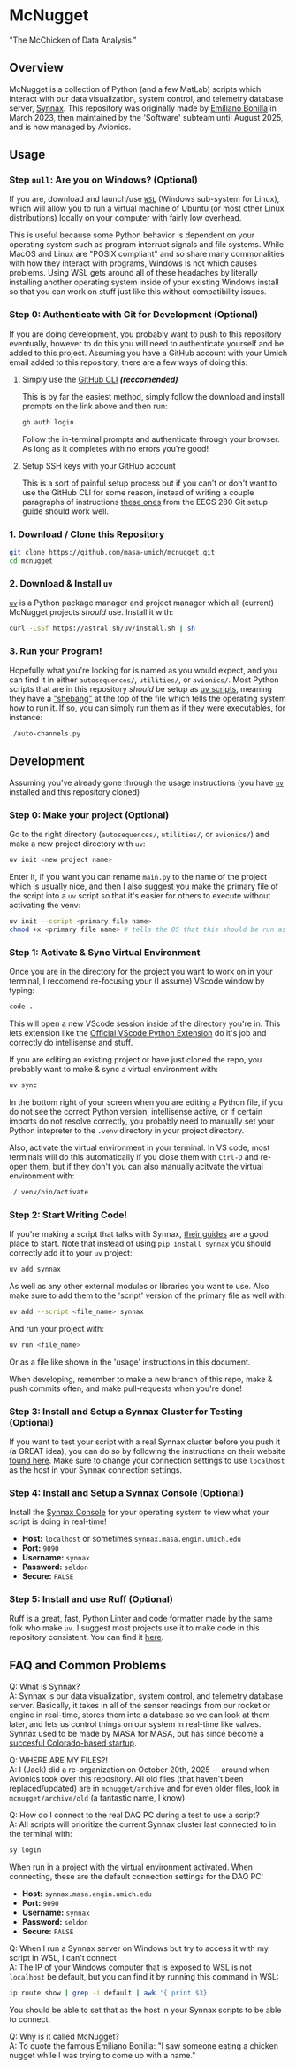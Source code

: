 # McNugget
"The McChicken of Data Analysis."

## Overview
McNugget is a collection of Python (and a few MatLab) scripts which interact with our data visualization, system control, and telemetry database server, [Synnax](https://www.synnaxlabs.com/). This repository was originally made by [Emiliano Bonilla](https://www.linkedin.com/in/emiliano-bonilla-8a0a95187/) in March 2023, then maintained by the 'Software' subteam until August 2025, and is now managed by Avionics.

## Usage
### Step `null`: Are you on Windows? (Optional)
If you are, download and launch/use [`WSL`](https://learn.microsoft.com/en-us/windows/wsl/install) (Windows sub-system for Linux), which will allow you to run a virtual machine of Ubuntu (or most other Linux distributions) locally on your computer with fairly low overhead. 

This is useful because some Python behavior is dependent on your operating system such as program interrupt signals and file systems. While MacOS and Linux are "POSIX compliant" and so share many commonalities with how they interact with programs, Windows is not which causes problems. Using WSL gets around all of these headaches by literally installing another operating system inside of your existing Windows install so that you can work on stuff just like this without compatibility issues.

### Step 0: Authenticate with Git for Development (Optional)
If you are doing development, you probably want to push to this repository eventually, however to do this you will need to authenticate yourself and be added to this project. Assuming you have a GitHub account with your Umich email added to this repository, there are a few ways of doing this:

1. Simply use the [GitHub CLI](https://cli.github.com/) ***(reccomended)***

    This is by far the easiest method, simply follow the download and install prompts on the link above and then run:
    ```sh
    gh auth login
    ```
    Follow the in-terminal prompts and authenticate through your browser. As long as it completes with no errors you're good!
2. Setup SSH keys with your GitHub account

    This is a sort of painful setup process but if you can't or don't want to use the GitHub CLI for some reason, instead of writing a couple paragraphs of instructions [these ones](https://eecs280staff.github.io/tutorials/setup_git.html#github-authentication) from the EECS 280 Git setup guide should work well.

### 1. Download / Clone this Repository
```sh
git clone https://github.com/masa-umich/mcnugget.git
cd mcnugget
```
### 2. Download & Install `uv`
[`uv`](https://docs.astral.sh/uv/) is a Python package manager and project manager which all (current) McNugget projects *should* use. Install it with:
```sh
curl -LsSf https://astral.sh/uv/install.sh | sh
```
### 3. Run your Program!
Hopefully what you're looking for is named as you would expect, and you can find it in either `autosequences/`, `utilities/`, or `avionics/`. Most Python scripts that are in this repository *should* be setup as [uv scripts](https://docs.astral.sh/uv/guides/scripts/), meaning they have a ["shebang"](https://en.wikipedia.org/wiki/Shebang_(Unix)) at the top of the file which tells the operating system how to run it. If so, you can simply run them as if they were executables, for instance:
```sh
./auto-channels.py
```

## Development
Assuming you've already gone through the usage instructions (you have [`uv`](https://docs.astral.sh/uv/) installed and this repository cloned)
### Step 0: Make your project (Optional)
Go to the right directory (`autosequences/`, `utilities/`, or `avionics/`) and make a new project directory with `uv`:
```sh
uv init <new project name>
```
Enter it, if you want you can rename `main.py` to the name of the project which is usually nice, and then I also suggest you make the primary file of the script into a `uv` script so that it's easier for others to execute without activating the venv:
```sh
uv init --script <primary file name>
chmod +x <primary file name> # tells the OS that this should be run as an executable
```
### Step 1: Activate & Sync Virtual Environment
Once you are in the directory for the project you want to work on in your terminal, I reccomend re-focusing your (I assume) VScode window by typing:
```sh
code .
```
This will open a new VScode session inside of the directory you're in. This lets extension like the [Official VScode Python Extension](https://marketplace.visualstudio.com/items?itemName=ms-python.python) do it's job and correctly do intellisense and stuff.

If you are editing an existing project or have just cloned the repo, you probably want to make & sync a virtual environment with:
```sh
uv sync
```

In the bottom right of your screen when you are editing a Python file, if you do not see the correct Python version, intellisense active, or if certain imports do not resolve correctly, you probably need to manually set your Python intepreter to the `.venv` directory in your project directory.

Also, activate the virtual environment in your terminal. In VS code, most terminals will do this automatically if you close them with `Ctrl-D` and re-open them, but if they don't you can also manually acitvate the virtual environment with:
```sh
./.venv/bin/activate
```

### Step 2: Start Writing Code!
If you're making a script that talks with Synnax, [their guides](https://docs.synnaxlabs.com/reference/python-client/get-started) are a good place to start. Note that instead of using `pip install synnax` you should correctly add it to your `uv` project:
```sh
uv add synnax
```
As well as any other external modules or libraries you want to use. Also make sure to add them to the 'script' version of the primary file as well with:
```sh
uv add --script <file_name> synnax
```
And run your project with:
```sh
uv run <file_name>
```
Or as a file like shown in the 'usage' instructions in this document.

When developing, remember to make a new branch of this repo, make & push commits often, and make pull-requests when you're done! 

### Step 3: Install and Setup a Synnax Cluster for Testing (Optional)
If you want to test your script with a real Synnax cluster before you push it (a GREAT idea), you can do so by following the instructions on their website [found here](https://docs.synnaxlabs.com/reference/cluster/quick-start). Make sure to change your connection settings to use `localhost` as the host in your Synnax connection settings.
### Step 4: Install and Setup a Synnax Console (Optional)
Install the [Synnax Console](https://docs.synnaxlabs.com/reference/console/get-started) for your operating system to view what your script is doing in real-time!

- **Host:** `localhost` or sometimes `synnax.masa.engin.umich.edu`
- **Port:** `9090`
- **Username:** `synnax`
- **Password:** `seldon`
- **Secure:** `FALSE`

### Step 5: Install and use Ruff (Optional)
Ruff is a great, fast, Python Linter and code formatter made by the same folk who make `uv`. I suggest most projects use it to make code in this repository consistent. You can find it [here](https://github.com/astral-sh/ruff).


## FAQ and Common Problems
Q: What is Synnax?\
A: Synnax is our data visualization, system control, and telemetry database server. Basically, it takes in all of the sensor readings from our rocket or engine in real-time, stores them into a database so we can look at them later, and lets us control things on our system in real-time like valves. Synnax used to be made by MASA for MASA, but has since become a [succesful Colorado-based startup](https://www.synnaxlabs.com/company).

Q: WHERE ARE MY FILES?!\
A: I (Jack) did a re-organization on October 20th, 2025 -- around when Avionics took over this repository. All old files (that haven't been replaced/updated) are in `mcnugget/archive` and for even older files, look in `mcnugget/archive/old` (a fantastic name, I know)

Q: How do I connect to the real DAQ PC during a test to use a script?\
A: All scripts will prioritize the current Synnax cluster last connected to in the terminal with:
```sh
sy login
```
When run in a project with the virtual environment activated. When connecting, these are the default connection settings for the DAQ PC:
- **Host:** `synnax.masa.engin.umich.edu`
- **Port:** `9090`
- **Username:** `synnax`
- **Password:** `seldon`
- **Secure:** `FALSE`


Q: When I run a Synnax server on Windows but try to access it with my script in WSL, I can't connect\
A: The IP of your Windows computer that is exposed to WSL is not `localhost` be default, but you can find it by running this command in WSL:
```sh
ip route show | grep -i default | awk '{ print $3}'
```
You should be able to set that as the host in your Synnax scripts to be able to connect.

Q: Why is it called McNugget?\
A: To quote the famous Emiliano Bonilla: "I saw someone eating a chicken nugget while I was trying to come up with a name."
